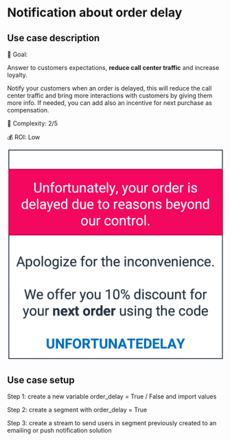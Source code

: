 # Notification about order delay

## Use case description

🎯 Goal:

Answer to customers expectations, **reduce call center traffic** and increase loyalty.

Notify your customers when an order is delayed, this will reduce the call center traffic and bring more interactions with customers by giving them more info. If needed, you can add also an incentive for next purchase as compensation.

🔧 Complexity: 2/5

💰 ROI: Low

![](../../../.gitbook/assets/delay.png)

## Use case setup

Step 1: create a new variable order\_delay = True / False and import values

Step 2: create a segment with order\_delay = True

Step 3: create a stream to send users in segment previously created to an emailing or push notification solution
